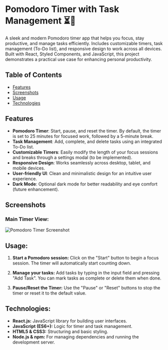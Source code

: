 # Pomodoro Timer with Task Management ⏳📝

A sleek and modern Pomodoro timer app that helps you focus, stay productive, and manage tasks efficiently. Includes customizable timers, task management (To-Do list), and responsive design to work across all devices. Built with React, Styled Components, and JavaScript, this project demonstrates a practical use case for enhancing personal productivity.

## Table of Contents
- [Features](#features)
- [Screenshots](#screenshots)
- [Usage](#usage)
- [Technologies](#technologies)

## Features

- **Pomodoro Timer**: Start, pause, and reset the timer. By default, the timer is set to 25 minutes for focused work, followed by a 5-minute break.
- **Task Management**: Add, complete, and delete tasks using an integrated To-Do list.
- **Customizable Timers**: Easily modify the length of your focus sessions and breaks through a settings modal (to be implemented).
- **Responsive Design**: Works seamlessly across desktop, tablet, and mobile devices.
- **User-friendly UI**: Clean and minimalistic design for an intuitive user experience.
- **Dark Mode**: Optional dark mode for better readability and eye comfort (future enhancement).

## Screenshots

### Main Timer View:
![Pomodoro Timer Screenshot](pomodoro.png)


## Usage:

1. **Start a Pomodoro session:** Click on the "Start" button to begin a focus session. The timer will automatically start counting down.

2. **Manage your tasks:**  Add tasks by typing in the input field and pressing "Add Task". You can mark tasks as complete or delete them when done.

3. **Pause/Reset the Timer:** Use the "Pause" or "Reset" buttons to stop the timer or reset it to the default value.

## Technologies:
- **React.js:** JavaScript library for building user interfaces.
- **JavaScript (ES6+):** Logic for timer and task management.
- **HTML5 & CSS3:** Structuring and basic styling.
- **Node.js & npm:** For managing dependencies and running the development server.
